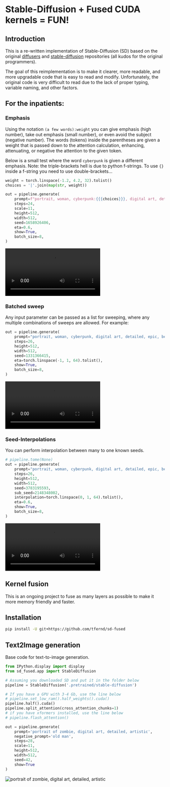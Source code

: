 # Stable-Diffusion + Fused CUDA kernels = FUN!

## Introduction

This is a re-written implementation of Stable-Diffusion (SD) based on the original [diffusers](https://github.com/huggingface/diffusers) and [stable-diffusion](https://github.com/CompVis/stable-diffusion) repositories (all kudos for the original programmers).

The goal of this reimplementation is to make it clearer, more readable, and more upgradable code that is easy to read and modify.
Unfortunately, the original code is very difficult to read due to the lack of proper typing, variable naming, and other factors.

## For the inpatients:

### Emphasis

Using the notation `(a few words):weight` you can give emphasis (high number), take out emphasis (small number), or even avoid the subject (negative number).
The words (tokens) inside the parentheses are given a weight that is passed down to the attention calculation, enhancing, attenuating, or negative the attention to the given token.

Below is a small test where the word `cyberpunk` is given a different emphasis.
Note: the triple-brackets hell is due to python f-strings. To use `{}` inside a f-string you need to use double-brackets...

```python
weight = torch.linspace(-1.2, 4.2, 32).tolist()
choices = '|'.join(map(str, weight))

out = pipeline.generate(
    prompt=f"portrait, woman, cyberpunk:{{{choices}}}, digital art, detailed, epic, beautiful",
    steps=24,
    scale=11,
    height=512,
    width=512,
    seed=1658926406,
    eta=0.6,
    show=True,
    batch_size=8,
)
```

<video src=https://user-images.githubusercontent.com/35351230/200015161-ebbbc949-2c4e-407c-b0fa-044242b40ede.mp4></video>


### Batched sweep

Any input parameter can be passed as a list for sweeping, where any multiple combinations of sweeps are allowed.
For example:

```python
out = pipeline.generate(
    prompt="portrait, woman, cyberpunk, digital art, detailed, epic, beautiful",
    steps=26,
    height=512,
    width=512,
    seed=1331366415,
    eta=torch.linspace(-1, 1, 64).tolist(),
    show=True,
    batch_size=8,
)
```

<video src=https://user-images.githubusercontent.com/35351230/200014913-c9d21aea-85ab-4c65-8c92-8fdd6e288d2b.mp4></video>


### Seed-Interpolations

You can perform interpolation between many to one known seeds.

```python
# pipeline.tome(None)
out = pipeline.generate(
    prompt="portrait, woman, cyberpunk, digital art, detailed, epic, beautiful",
    steps=26,
    height=512,
    width=512,
    seed=3783195593,
    sub_seed=2148348002,
    interpolation=torch.linspace(0, 1, 64).tolist(),
    eta=0.6,
    show=True,
    batch_size=8,
)
```

<video src=https://user-images.githubusercontent.com/35351230/200084486-24bc31c6-441f-495e-997c-9334a1315dd6.mp4></video>

<!-- ### Prompt diffusion

The function `diffuse_prompt` assigns a different attention weight for each word, starting from 1 to all words and slowly diffusing the weights to random values.
This can add some gradual diversity to animations.

```python
prompt = "portrait, full body, woman, steampunk, digital art, detailed, epic, beautiful"
out = pipeline.generate(
    prompt=diffuse_prompt(prompt, vmax=3.14, size=128, seed=42),
    steps=26,
    height=512,
    width=512,
    seed=3205701113,
    eta=-1.2,
    show=True,
    batch_size=8,
)
``` -->

<!-- <video src=?></video> -->


<!-- 
### Prompt choices

Using the format `{words | more words | and more more words}` you can create different prompts where each iteration a different word is selected and all possible combinations are made.

```python
age = torch.linspace(5, 100, 80).round().byte().tolist()
choices = '|'.join(map(str, age))

out = pipeline.generate(
    prompt=f"portrait, {{{choices}}}-year-old woman, cyberpunk, digital art, detailed, epic, beautiful",
    steps=24,
    height=512,
    width=512,
    seed=1658926406,
    eta=0.6,
    show=True,
    batch_size=8,
)
``` -->

<!-- <video src=></video> -->

<!-- ### Bad artists friend

Image-to-image generation.
Some parameters such as `steps`, `height`, `width` and `strength` unfortunatelly cannot be batched.

```python
out = pipeline.generate(
    prompt="a warrior and horse walking to Morder, (lord of the rings):2, digital art, detailed:2, trending on artstation, epic:3",
    steps=32,
    height=512,
    width=512,
    seed=1022981499,
    eta=0.8,
    show=True,
    img='masterpiece.png',
    strength=torch.linspace(0.05, 1, 32).sqrt().tolist(),
    mode='resize-pad',
)
``` -->


## Kernel fusion

This is an ongoing project to fuse as many layers as possible to make it more memory friendly and faster.

## Installation

```bash
pip install -U git+https://github.com/tfernd/sd-fused
```

## Text2Image generation

Base code for text-to-image generation.

```python
from IPython.display import display
from sd_fused.app import StableDiffusion

# Assuming you downloaded SD and put it in the folder below
pipeline = StableDiffusion('.pretrained/stable-diffusion')

# If you have a GPU with 3-4 Gb, use the line below
# pipeline.set_low_ram().half_weights().cuda()
pipeline.half().cuda()
pipeline.split_attention(cross_attention_chunks=1)
# if you have xformers installed, use the line below
# pipeline.flash_attention()

out = pipeline.generate(
    prompt='portrait of zombie, digital art, detailed, artistic',
    negative_prompt='old man',
    steps=28,
    scale=11,
    height=512,
    width=512,
    seed=42,
    show=True
)
```

![portrait of zombie, digital art, detailed, artistic](assets/text2img.png)
